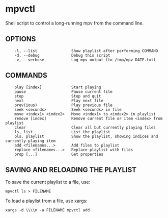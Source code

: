 # mpvctl

Shell script to control a long-running mpv from the command line.


## OPTIONS

```
    -l, --list               Show playlist after performing COMMAND
    -d, --debug              Debug this script
    -v, --verbose            Log mpv output (to /tmp/mpv-DATE.txt)
```

## COMMANDS

```
    play [index]             Start playing
    pause                    Pause current file
    stop                     Stop and quit
    next                     Play next file
    prev(ious)               Play previous file
    seek <seconds>           Seek <seconds> in file
    move <index1> <index2>   Move <index1> to <index2> in playlist
    remove [index]           Remove current file or item <index> from playlist
    clear                    Clear all but currently playing files
    ls, list                 List the playlist
    pls, playlist            Show the playlist, showing indices and currently-playing item
    add <filenames...>       Add files to playlist
    replace <filenames...>   Replace playlist with files
    prop [...]               Get properties
```

## SAVING AND RELOADING THE PLAYLIST

To save the current playlist to a file, use:
```
mpvctl ls > FILENAME
```

To load a playlist from a file, use xargs:
```
xargs -d \\\\n -a FILENAME mpvctl add
```

